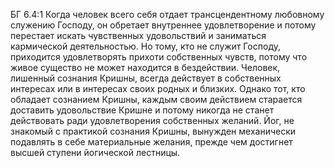 БГ 6.4:1	Когда человек всего себя отдает трансцендентному любовному служению Господу, он обретает внутреннее удовлетворение и потому перестает искать чувственных удовольствий и заниматься кармической деятельностью. Но тому, кто не служит Господу, приходится удовлетворять прихоти собственных чувств, потому что живое существо не может находится в бездействии. Человек, лишенный сознания Кришны, всегда действует в собственных интересах или в интересах своих родных и близких. Однако тот, кто обладает сознанием Кришны, каждым своим действием старается доставить удовольствие Кришне и потому никогда не станет действовать ради удовлетворения собственных желаний. Йог, не знакомый с практикой сознания Кришны, вынужден механически подавлять в себе материальные желания, прежде чем достигнет высшей ступени йогической лестницы.
